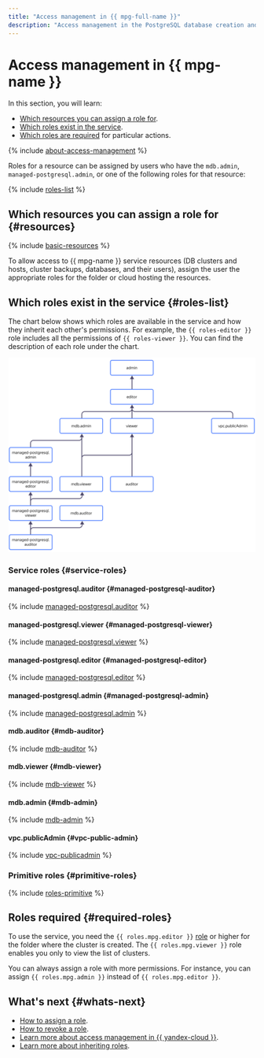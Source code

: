 ```yaml
---
title: "Access management in {{ mpg-full-name }}"
description: "Access management in the PostgreSQL database creation and management service. This section describes the resources for which you can assign a role, the roles existing in the service, and the roles required to perform a particular action."
---
```


# Access management in {{ mpg-name }}


In this section, you will learn:

* [Which resources you can assign a role for](#resources).
* [Which roles exist in the service](#roles-list).
* [Which roles are required](#required-roles) for particular actions.

{% include [about-access-management](../../_includes/iam/about-access-management.md) %}

Roles for a resource can be assigned by users who have the `mdb.admin`, `managed-postgresql.admin`, or one of the following roles for that resource:

{% include [roles-list](../../_includes/iam/roles-list.md) %}

## Which resources you can assign a role for {#resources}

{% include [basic-resources](../../_includes/iam/basic-resources-for-access-control.md) %}

To allow access to {{ mpg-name }} service resources (DB clusters and hosts, cluster backups, databases, and their users), assign the user the appropriate roles for the folder or cloud hosting the resources.

## Which roles exist in the service {#roles-list}

The chart below shows which roles are available in the service and how they inherit each other's permissions. For example, the `{{ roles-editor }}` role includes all the permissions of `{{ roles-viewer }}`. You can find the description of each role under the chart.

![image](../../_assets/mdb/roles-managed-postgresql.svg)

### Service roles {#service-roles}

#### managed-postgresql.auditor {#managed-postgresql-auditor}

{% include [managed-postgresql.auditor](../../_roles/managed-postgresql/auditor.md) %}

#### managed-postgresql.viewer {#managed-postgresql-viewer}

{% include [managed-postgresql.viewer](../../_roles/managed-postgresql/viewer.md) %}

#### managed-postgresql.editor {#managed-postgresql-editor}

{% include [managed-postgresql.editor](../../_roles/managed-postgresql/editor.md) %}

#### managed-postgresql.admin {#managed-postgresql-admin}

{% include [managed-postgresql.admin](../../_roles/managed-postgresql/admin.md) %}

#### mdb.auditor {#mdb-auditor}

{% include [mdb-auditor](../../_roles/mdb/auditor.md) %}

#### mdb.viewer {#mdb-viewer}

{% include [mdb-viewer](../../_roles/mdb/viewer.md) %}

#### mdb.admin {#mdb-admin}

{% include [mdb-admin](../../_roles/mdb/admin.md) %}

#### vpc.publicAdmin {#vpc-public-admin}

{% include [vpc-publicadmin](../../_roles/vpc/publicAdmin.md) %}


### Primitive roles {#primitive-roles}

{% include [roles-primitive](../../_includes/roles-primitive.md) %}

## Roles required {#required-roles}

To use the service, you need the `{{ roles.mpg.editor }}` [role](../../iam/concepts/access-control/roles.md) or higher for the folder where the cluster is created. The `{{ roles.mpg.viewer }}` role enables you only to view the list of clusters.

You can always assign a role with more permissions. For instance, you can assign `{{ roles.mpg.admin }}` instead of `{{ roles.mpg.editor }}`.

## What's next {#whats-next}

* [How to assign a role](../../iam/operations/roles/grant.md).
* [How to revoke a role](../../iam/operations/roles/revoke.md).
* [Learn more about access management in {{ yandex-cloud }}](../../iam/concepts/access-control/index.md).
* [Learn more about inheriting roles](../../resource-manager/concepts/resources-hierarchy.md#access-rights-inheritance).

